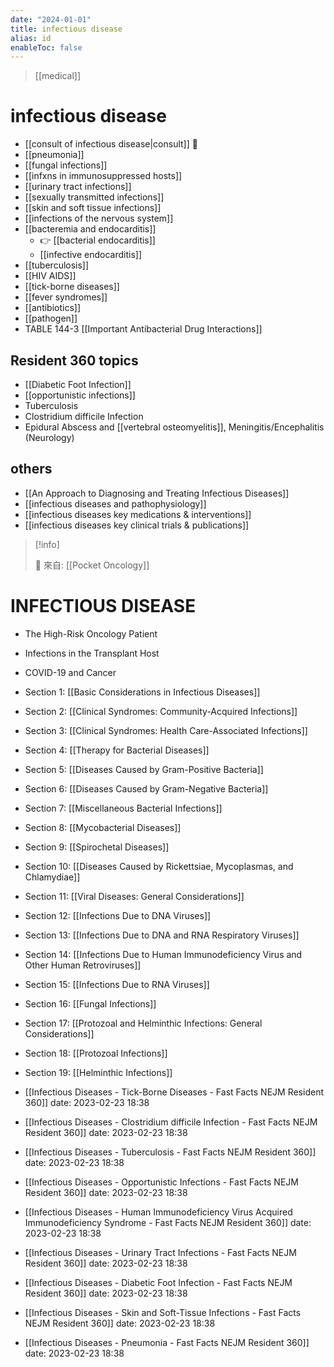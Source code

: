 ```yaml
---
date: "2024-01-01"
title: infectious disease
alias: id
enableToc: false
---
```



> [[medical]]

# infectious disease

- [[consult of infectious disease|consult]] 󰒖
- [[pneumonia]]
- [[fungal infections]]
- [[infxns in immunosuppressed hosts]]
- [[urinary tract infections]]
- [[sexually transmitted infections]]
- [[skin and soft tissue infections]]
- [[infections of the nervous system]]
- [[bacteremia and endocarditis]]
  - 👉 [[bacterial endocarditis]]
  - [[infective endocarditis]]
- [[tuberculosis]]
- [[HIV AIDS]]
- [[tick-borne diseases]]
- [[fever syndromes]]
- [[antibiotics]]
- [[pathogen]]
- TABLE 144-3 [[Important Antibacterial Drug Interactions]]

## Resident 360 topics

- [[Diabetic Foot Infection]]
- [[opportunistic infections]]
- Tuberculosis
- Clostridium difficile Infection
- Epidural Abscess and [[vertebral osteomyelitis]], Meningitis/Encephalitis (Neurology)

## others

- [[An Approach to Diagnosing and Treating Infectious Diseases]]
- [[infectious diseases and pathophysiology]]
- [[infectious diseases key medications & interventions]]
- [[infectious diseases key clinical trials & publications]]

> [!info]
>
> 🌱 來自: [[Pocket Oncology]]

# INFECTIOUS DISEASE

- The High-Risk Oncology Patient
- Infections in the Transplant Host
- COVID-19 and Cancer

- Section 1: [[Basic Considerations in Infectious Diseases]]
- Section 2: [[Clinical Syndromes: Community-Acquired Infections]]
- Section 3: [[Clinical Syndromes: Health Care-Associated Infections]]
- Section 4: [[Therapy for Bacterial Diseases]]
- Section 5: [[Diseases Caused by Gram-Positive Bacteria]]
- Section 6: [[Diseases Caused by Gram-Negative Bacteria]]
- Section 7: [[Miscellaneous Bacterial Infections]]
- Section 8: [[Mycobacterial Diseases]]
- Section 9: [[Spirochetal Diseases]]
- Section 10: [[Diseases Caused by Rickettsiae, Mycoplasmas, and Chlamydiae]]
- Section 11: [[Viral Diseases: General Considerations]]
- Section 12: [[Infections Due to DNA Viruses]]
- Section 13: [[Infections Due to DNA and RNA Respiratory Viruses]]
- Section 14: [[Infections Due to Human Immunodeficiency Virus and Other Human Retroviruses]]
- Section 15: [[Infections Due to RNA Viruses]]
- Section 16: [[Fungal Infections]]
- Section 17: [[Protozoal and Helminthic Infections: General Considerations]]
- Section 18: [[Protozoal Infections]]
- Section 19: [[Helminthic Infections]]

- [[Infectious Diseases - Tick-Borne Diseases - Fast Facts  NEJM Resident 360]] date: 2023-02-23 18:38
- [[Infectious Diseases - Clostridium difficile Infection - Fast Facts  NEJM Resident 360]] date: 2023-02-23 18:38
- [[Infectious Diseases - Tuberculosis - Fast Facts  NEJM Resident 360]] date: 2023-02-23 18:38
- [[Infectious Diseases - Opportunistic Infections - Fast Facts  NEJM Resident 360]] date: 2023-02-23 18:38
- [[Infectious Diseases - Human Immunodeficiency Virus Acquired Immunodeficiency Syndrome - Fast Facts  NEJM Resident 360]] date: 2023-02-23 18:38
- [[Infectious Diseases - Urinary Tract Infections - Fast Facts  NEJM Resident 360]] date: 2023-02-23 18:38
- [[Infectious Diseases - Diabetic Foot Infection - Fast Facts  NEJM Resident 360]] date: 2023-02-23 18:38
- [[Infectious Diseases - Skin and Soft-Tissue Infections - Fast Facts  NEJM Resident 360]] date: 2023-02-23 18:38
- [[Infectious Diseases - Pneumonia - Fast Facts  NEJM Resident 360]] date: 2023-02-23 18:38
